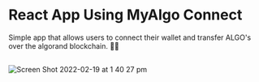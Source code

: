 # React App Using MyAlgo Connect

Simple app that allows users to connect their wallet and transfer ALGO's over the algorand blockchain. 🧑‍🚀

## 

![Screen Shot 2022-02-19 at 1 40 27 pm](https://user-images.githubusercontent.com/73086339/154782953-57b84ee4-e947-45ba-a03f-8633a4f21138.png)